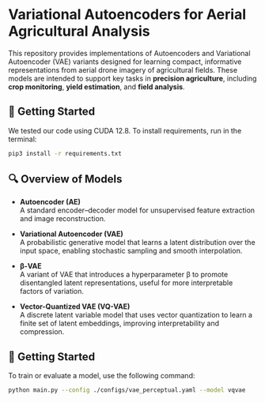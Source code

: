 # Variational Autoencoders for Aerial Agricultural Analysis

This repository provides implementations of Autoencoders and Variational Autoencoder (VAE) variants designed for learning compact, informative representations from aerial drone imagery of agricultural fields. These models are intended to support key tasks in **precision agriculture**, including **crop monitoring**, **yield estimation**, and **field analysis**.

## 🚀 Getting Started
We tested our code using CUDA 12.8. To install requirements, run in the  terminal:
```bash
pip3 install -r requirements.txt
```

## 🔍 Overview of Models

- **Autoencoder (AE)**  
  A standard encoder–decoder model for unsupervised feature extraction and image reconstruction.

- **Variational Autoencoder (VAE)**  
  A probabilistic generative model that learns a latent distribution over the input space, enabling stochastic sampling and smooth interpolation.

- **β-VAE**  
  A variant of VAE that introduces a hyperparameter β to promote disentangled latent representations, useful for more interpretable factors of variation.

- **Vector-Quantized VAE (VQ-VAE)**  
  A discrete latent variable model that uses vector quantization to learn a finite set of latent embeddings, improving interpretability and compression.

## 🚀 Getting Started

To train or evaluate a model, use the following command:

```bash
python main.py --config ./configs/vae_perceptual.yaml --model vqvae
```

